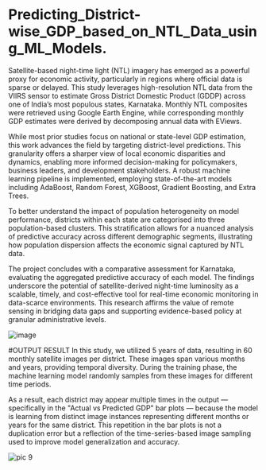 # Predicting_District-wise_GDP_based_on_NTL_Data_using_ML_Models.
Satellite-based night-time light (NTL) imagery has emerged as a powerful proxy for economic activity, particularly in regions where official data is sparse or delayed. This study leverages high-resolution NTL data from the VIIRS sensor to estimate Gross District Domestic Product (GDDP) across one of India’s most populous states, Karnataka. Monthly NTL composites were retrieved using Google Earth Engine, while corresponding monthly GDP estimates were derived by decomposing annual data with EViews.

While most prior studies focus on national or state-level GDP estimation, this work advances the field by targeting district-level predictions. This granularity offers a sharper view of local economic disparities and dynamics, enabling more informed decision-making for policymakers, business leaders, and development stakeholders. A robust machine learning pipeline is implemented, employing state-of-the-art models including AdaBoost, Random Forest, XGBoost, Gradient Boosting, and Extra Trees.

To better understand the impact of population heterogeneity on model performance, districts within each state are categorised into three population-based clusters. This stratification allows for a nuanced analysis of predictive accuracy across different demographic segments, illustrating how population dispersion affects the economic signal captured by NTL data.

The project concludes with a comparative assessment for Karnataka, evaluating the aggregated predictive accuracy of each model. The findings underscore the potential of satellite-derived night-time luminosity as a scalable, timely, and cost-effective tool for real-time economic monitoring in data-scarce environments. This research affirms the value of remote sensing in bridging data gaps and supporting evidence-based policy at granular administrative levels.

![image](https://github.com/user-attachments/assets/ca12f0ff-70d9-4a43-9136-9f0a05bb4f21)

#OUTPUT RESULT
In this study, we utilized 5 years of data, resulting in 60 monthly satellite images per district. These images span various months and years, providing temporal diversity. During the training phase, the machine learning model randomly samples from these images for different time periods.

As a result, each district may appear multiple times in the output — specifically in the "Actual vs Predicted GDP" bar plots — because the model is learning from distinct image instances representing different months or years for the same district. This repetition in the bar plots is not a duplication error but a reflection of the time-series-based image sampling used to improve model generalization and accuracy.

![pic 9](https://github.com/user-attachments/assets/72dae232-ff13-4623-8df1-26a6571799f2)


